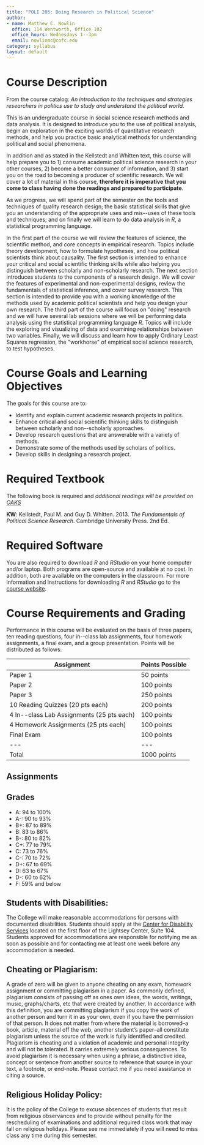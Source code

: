 ```yaml
---
title: "POLI 205: Doing Research in Political Science"
author:
- name: Matthew C. Nowlin 
  office: 114 Wentworth, Office 102
  office_hours: Wednesdays 1--3pm
  email: nowlinmc@cofc.edu
category: syllabus
layout: default
---
```


# Course Description

From the course catalog: _An introduction to the techniques and strategies researchers in politics use to study and understand the political world._ 

This is an undergraduate course in social science research methods and data analysis.  It is designed to introduce you to the use of political analysis, begin an exploration in the exciting worlds of quantitative research methods, and help you practice basic analytical methods for understanding political and social phenomena. 

In addition and as stated in the Kellstedt and Whitten text, this course will help prepare you to 1) consume academic political science research in your other courses, 2) become a better consumer of information, and 3) start you on the road to becoming a producer of scientific research. We will cover a lot of material in this course, __therefore it is imperative that you come to class having done the readings and prepared to participate__. 

As we progress, we will spend part of the semester on the tools and techniques of quality research design; the basic statistical skills that give you an understanding of the appropriate uses and mis--uses of these tools and techniques; and on finally we will learn to do data analysis in _R_, a statistical programming language. 

In the first part of the course we will review the features of science, the scientific method, and core concepts in empirical research. Topics include theory development, how to formulate hypotheses, and how political scientists think about causality. The first section is intended to enhance your critical and social scientific thinking skills while also helping you distinguish between scholarly and non-scholarly research. The next section introduces students to the components of a research design. We will cover the features of experimental and non-experimental designs, review the fundamentals of statistical inference, and cover survey research. This section is intended to provide you with a working knowledge of the methods used by academic political scientists and help you design your own research. The third part of the course will focus on "doing" research and we will have several lab sessions where we will be performing data analysis using the statistical programming language _R_. Topics will include the exploring and visualizing of data and examining relationships between two variables. Finally, we will discuss and learn how to apply Ordinary Least Squares regression, the "workhorse" of empirical social science research, to test hypotheses. 

# Course Goals and Learning Objectives

The goals for this course are to:

* Identify and explain current academic research projects in politics.
* Enhance critical and social scientific thinking skills to distinguish between scholarly and non--scholarly approaches.
* Develop research questions that are answerable with a variety of methods. 
* Demonstrate some of the methods used by scholars of politics. 
* Develop skills in designing a research project. 

# Required Textbook

The following book is required and _additional readings will be
provided on [OAKS](https://lms.cofc.edu/)_

__KW__: Kellstedt, Paul M. and Guy D. Whitten. 2013. _The Fundamentals of Political Science Research_. Cambridge University Press. 2nd Ed. 

# Required Software

You are also required to download _R_ and _RStudio_ on your home computer and/or laptop. Both programs are open-source and available at no cost. In addition, both are available on the computers in the classroom. For more information and instructions for downloading _R_ and _RStudio_ go to the [course website](http://matthewcnowlin.com/poli205/r.html).


# Course Requirements and Grading

Performance in this course will be evaluated on the basis of three
papers, ten reading questions, four in--class lab assignments, four homework assignments, a final exam, and a group presentation. 
Points will be distributed as follows:

Assignment | Points Possible
--- | ---
Paper 1  | 50 points 
Paper 2  | 100 points 
Paper 3  | 250 points 
10 Reading Quizzes (20 pts each) | 200 points 
4 In--class Lab Assignments (25 pts each)  | 100 points 
4 Homework Assignments (25 pts each) | 100 points 
Final Exam | 100 points 
--- | ---
Total | 1000 points

## Assignments


## Grades 

* A: 94 to 100% 
* A-: 90 to 93% 
* B+: 87 to 89% 
* B: 83 to 86% 
* B-: 80 to 82% 
* C+: 77 to 79% 
* C:  73 to 76%
* C-: 70 to 72% 
* D+: 67 to 69% 
* D: 63 to 67% 
* D-: 60 to 62% 
* F: 59%  and below 


## Students with Disabilities:
The College will make reasonable accommodations for persons with
documented disabilities. Students should apply at the [Center for
Disability Services](http://disabilityservices.cofc.edu/) located on the first floor of the Lightsey Center, Suite 104. Students approved for accommodations are responsible for notifying me as soon as possible and for contacting me at least one week before any accommodation is needed. 
 
## Cheating or Plagiarism:
A grade of zero will be given to anyone cheating on any exam, homework
assignment or committing plagiarism in a paper. As commonly defined,
plagiarism consists of passing off as ones own ideas, the words,
writings, music, graphs/charts, etc that were created by another. In
accordance with this definition, you are committing plagiarism if you
copy the work of another person and turn it in as your own, even if
you have the permission of that person.  It does not matter from where
the material is borrowed–a book, article, material off the web,
another student’s paper–all constitute plagiarism unless the source of
the work is fully identified and credited. Plagiarism is cheating and
a violation of academic and personal integrity and will not be
tolerated.  It carries extremely serious consequences.  To avoid
plagiarism it is necessary when using a phrase, a distinctive idea,
concept or sentence from another source to reference that source in
your text, a footnote, or end-note.  Please contact me if you need
assistance in citing a source. 

## Religious Holiday Policy:
It is the policy of the College to excuse absences of students that
result from religious observances and to provide without penalty for
the rescheduling of examinations and additional required class work
that may fall on religious holidays.  Please see me
immediately if you will need to miss class any time during this
semester.



